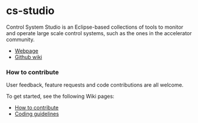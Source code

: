 # cs-studio

Control System Studio is an Eclipse-based collections of tools to monitor and operate large scale control systems, such as the ones in the accelerator community.

* [Webpage](http://controlsystemstudio.github.io/)
* [Github wiki](https://github.com/ControlSystemStudio/cs-studio/wiki/)

### How to contribute

User feedback, feature requests and code contributions are all welcome.

To get started, see the following Wiki pages:

* [How to contribute](https://github.com/ControlSystemStudio/cs-studio/wiki/HowToContribute)
* [Coding guidelines](https://github.com/ControlSystemStudio/cs-studio/wiki/CodingGuidelines)



